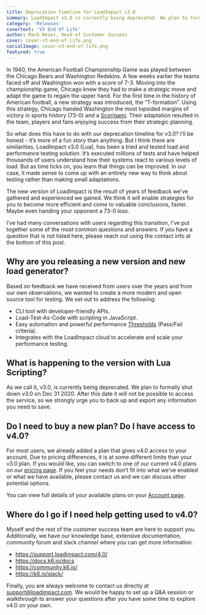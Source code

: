 ```yaml
---
title: Deprecation Timeline for LoadImpact v3.0
summary: LoadImpact v3.0 is currently being deprecated. We plan to formally shut down v3.0 on Dec 31 2020.
category: 'Releases'
covertext: 'V3 End Of Life'
author: Mark Meier, Head of Customer Success
cover: cover-v3-end-of-life.png
socialImage: cover-v3-end-of-life.png
featured: true
---
```


In 1940, the American Football Championship Game was played between the Chicago Bears and Washington Redskins. A few weeks earlier the teams faced off and Washington won with a score of 7-3. Moving into the championship game, Chicago knew they had to make a strategic move and adapt the game to regain the upper hand. For the first time in the history of American football, a new strategy was introduced, the “T-formation”. Using this strategy, Chicago handed Washington the most lopsided margins of victory in sports history (73-0) and a <a href="https://nflscorigami.com/" target="_blank" rel="noreferrer noopener">Scorigami</a>. Their adaptation resulted in the team, players and fans enjoying success from their strategic planning.

So what does this have to do with our deprecation timeline for v3.0? I’ll be honest - it’s more of a fun story than anything. But I think there are similarities. LoadImpact v3.0 (Lua), has been a tried and tested load and performance testing solution. It’s executed millions of tests and have helped thousands of users understand how their systems react to various levels of load. But as time ticks on, you learn that things can be improved. In our case, it made sense to come up with an entirely new way to think about testing rather than making small adaptations.

The new version of LoadImpact is the result of years of feedback we’ve gathered and experienced we gained. We think it will enable strategies for you to become more efficient and come to valuable conclusions, faster. Maybe even handing your opponent a 73-0 loss.

I’ve had many conversations with users regarding this transition, I’ve put together some of the most common questions and answers. If you have a question that is not listed here, please reach out using the contact info at the bottom of this post.

## Why are you releasing a new version and new load generator?

Based on feedback we have received from users over the years and from our own observations, we wanted to create a more modern and open source tool for testing. We set out to address the following:

- CLI tool with developer-friendly APIs.
- Load-Test-As-Code with scripting in JavaScript.
- Easy automation and powerful performance <a href="https://docs.k6.io/thresholds" target="_blank" rel="noreferrer noopener">Thresholds</a> (Pass/Fail criteria).
- Integrates with the LoadImpact cloud to accelerate and scale your performance testing.

## What is happening to the version with Lua Scripting?

As we call it, v3.0, is currently being deprecated. We plan to formally shut down v3.0 on Dec 31 2020. After this date it will not be possible to access the service, so we strongly urge you to back up and export any information you need to save.

## Do I need to buy a new plan? Do I have access to v4.0?

For most users, we already added a plan that gives v4.0 access to your account. Due to pricing differences, it is at some different limits than your v3.0 plan. If you would like, you can switch to one of our current v4.0 plans on our <a href="https://loadimpact.com/pricing/" target="_blank" rel="noreferrer noopener">pricing page</a>. If you feel your needs don’t fit into what we’ve enabled or what we have available, please contact us and we can discuss other potential options.

You can view full details of your available plans on your <a href="https://app.loadimpact.com/account" target="_blank" rel="noreferrer noopener">Account page</a>.

## Where do I go if I need help getting used to v4.0?

Myself and the rest of the customer success team are here to support you. Additionally, we have our knowledge base, extensive documentation, community forum and slack channel where you can get more information.

- <a href="https://support.loadimpact.com/4.0/" target="_blank" rel="noreferrer noopener">https://support.loadimpact.com/4.0/</a>
- <a href="https://docs.k6.io/docs" target="_blank" rel="noreferrer noopener">https://docs.k6.io/docs</a>
- <a href="https://community.k6.io/" target="_blank" rel="noreferrer noopener">https://community.k6.io/</a>
- <a href="https://k6.io/slack/" target="_blank" rel="noreferrer noopener">https://k6.io/slack/</a>

Finally, you are always welcome to contact us directly at <a href="mailto:support@loadimpact.com" target="_blank" rel="noreferrer noopener">support@loadimpact.com</a>. We would be happy to set up a Q&A session or walkthrough to answer your questions after you have some time to explore v4.0 on your own.
